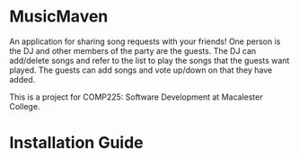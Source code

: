 # MusicMaven
An application for sharing song requests with your friends! One person is the 
DJ and other members of the party are the guests. The DJ can add/delete songs and
refer to the list to play the songs that the guests want played.
The guests can add songs and vote up/down on that they have added.

This is a project for COMP225: Software Development at Macalester College.



# Installation Guide
